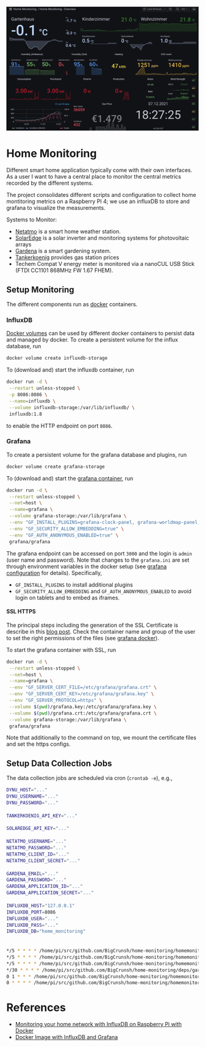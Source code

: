 ![Example Dashboard](static/grafana.png)

# Home Monitoring
Different smart home application typically come with their own interfaces. As a user I want to have a central place to monitor the central metrics recorded by the different systems.

The project consolidates different scripts and configuration to collect home
montitoring metrics on a Raspberry PI 4; we use an influxDB to store and grafana to visualize the measurements.

Systems to Monitor:
- [Netatmo](https://www.netatmo.com/en-eu) is a smart home weather station.
- [SolarEdge](https://www.solaredge.com/) is a solar inverter and monitoring systems for photovoltaic arrays
- [Gardena](https://www.gardena.com/de/produkte/smart/) is a smart gardening system.
- [Tankerkoenig](https://creativecommons.tankerkoenig.de/) provides gas station prices
- Techem Compat V energy meter is monitored via a nanoCUL USB Stick (FTDI CC1101 868MHz FW 1.67 FHEM).

## Setup Monitoring
The different components run as [docker](https://www.docker.com/) containers.

### InfluxDB
[Docker volumes](https://docs.docker.com/storage/volumes/) can be used by different docker containers to persist data and managed by docker. To create a persistent volume for the influx database, run
```bash
docker volume create influxdb-storage
```
To (download and) start the influxdb container, run
```bash
docker run -d \
 --restart unless-stopped \
 -p 8086:8086 \
 --name=influxdb \
 --volume influxdb-storage:/var/lib/influxdb/ \
 influxdb:1.8
```
to enable the HTTP endpoint on port `8086`.

### Grafana
To create a persistent volume for the grafana database and plugins, run
```bash
docker volume create grafana-storage
```

To (download and) start the [grafana container](https://grafana.com/grafana/download?platform=docker), run
```bash
docker run -d \
 --restart unless-stopped \
 --net=host \
 --name=grafana \
 --volume grafana-storage:/var/lib/grafana \
 --env "GF_INSTALL_PLUGINS=grafana-clock-panel, grafana-worldmap-panel, pierosavi-imageit-panel, natel-discrete-panel" \
 --env "GF_SECURITY_ALLOW_EMBEDDING=true" \
 --env "GF_AUTH_ANONYMOUS_ENABLED=true" \
 grafana/grafana
```
The grafana endpoint can be accessed on port `3000` and the login is `admin` (user name and password). Note that changes to the `grafana.ini`  are set through environment variables in the docker setup (see [grafana configuration](https://grafana.com/docs/grafana/latest/administration/configuration/) for details). Specifically,
- `GF_INSTALL_PLUGINS` to install additional plugins
- `GF_SECURITY_ALLOW_EMBEDDING` and `GF_AUTH_ANONYMOUS_ENABLED` to avoid login on tablets and to embed as iframes.

#### SSL HTTPS
The principal steps including the generation of the SSL Certificate is describe in this [blog post](https://www.turbogeek.co.uk/grafana-how-to-configure-ssl-https-in-grafana/). Check the container name and group of the user to set the right permissions of the files (see [grafana docker](https://grafana.com/docs/grafana/latest/installation/docker/)).

To start the grafana container with SSL, run
```bash
docker run -d \
 --restart unless-stopped \
 --net=host \
 --name=grafana \
 --env "GF_SERVER_CERT_FILE=/etc/grafana/grafana.crt" \
 --env "GF_SERVER_CERT_KEY=/etc/grafana/grafana.key" \
 --env "GF_SERVER_PROTOCOL=https" \
 --volume $(pwd)/grafana.key:/etc/grafana/grafana.key \
 --volume $(pwd)/grafana.crt:/etc/grafana/grafana.crt \
 --volume grafana-storage:/var/lib/grafana \
 grafana/grafana
```
Note that additionally to the command on top, we mount the certificate files and set the https configs.

## Setup Data Collection Jobs
The data collection jobs are scheduled via cron (`crontab -e`), e.g.,
```bash
DYNU_HOST="..."
DYNU_USERNAME="..."
DYNU_PASSWORD="..."

TANKERKOENIG_API_KEY="..."

SOLAREDGE_API_KEY="..."

NETATMO_USERNAME="..."
NETATMO_PASSWORD="..."
NETATMO_CLIENT_ID="..."
NETATMO_CLIENT_SECRET="..."

GARDENA_EMAIL="..."
GARDENA_PASSWORD="..."
GARDENA_APPLICATION_ID="..."
GARDENA_APPLICATION_SECRET="..."

INFLUXDB_HOST="127.0.0.1"
INFLUXDB_PORT=8086
INFLUXDB_USER="..."
INFLUXDB_PASS="..."
INFLUXDB_DB="home_monitoring"


*/5 * * * * /home/pi/src/github.com/BigCrunsh/home-monitoring/homemonitoring/collect_data_tankerkoenig.py --cache-dir /home/pi/logs/station_details > /home/pi/logs/collect_data_tankerkoenig.log 2>&1
*/5 * * * * /home/pi/src/github.com/BigCrunsh/home-monitoring/homemonitoring/collect_data_netatmo.py > /home/pi/logs/collect_data_netatmo.log 2>&1
*/5 * * * * /home/pi/src/github.com/BigCrunsh/home-monitoring/homemonitoring/collect_data_solaredge.py > /home/pi/logs/collect_data_solaredge.log 2>&1
*/30 * * * * /home/pi/src/github.com/BigCrunsh/home-monitoring/deps/gardena/bin/start-gardena-screen.sh > /home/pi/logs/collect_data_gardena.log 2>&1
0 1 * * * /home/pi/src/github.com/BigCrunsh/home-monitoring/homemonitoring/collect_data_techem.py > /home/pi/logs/collect_data_techem.log 2>&1
0 * * * * /home/pi/src/github.com/BigCrunsh/home-monitoring/homemonitoring/update_dns.py > /home/pi/logs/update_dns.log 2>&1
```


# References
- [Monitoring your home network with InfluxDB on Raspberry Pi with Docker](https://mostlyoperational.com/posts/2017-12-28_monitoring-your-home-network-with-influxdb-on-raspberry-pi-with-docker/)
- [Docker Image with InfluxDB and Grafana](https://hub.docker.com/r/philhawthorne/docker-influxdb-grafana/)
